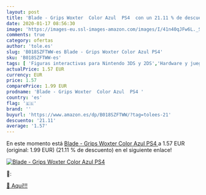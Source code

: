 ```yaml
---
layout: post
title: 'Blade - Grips Woxter  Color Azul  PS4  con un 21.11 % de descuento'
date: 2020-01-17 08:56:30
image: 'https://images-eu.ssl-images-amazon.com/images/I/41n40qJFw6L._SL400_.jpg'
comments: true
category: ofertas
author: 'tole.es'
slug: 'B018SZFTWW-es Blade - Grips Woxter Color Azul PS4'
sku: 'B018SZFTWW-es'
tags: [ 'Figuras interactivas para Nintendo 3DS y 2DS','Hardware y juegos para Nintendo 3DS y 2DS','Hardware y juegos para Nintendo Switch','Juegos para Nintendo Switch','Sistemas precursores y micro consolas','Videojuegos','ps4', ]
actualPrice: 1.57 EUR
currency: EUR
price: 1.57
comparePrice: 1.99 EUR
prodname: 'Blade - Grips Woxter  Color Azul  PS4 '
country: 'es'
flag: '🇪🇸'
brand: ''
buyurl: 'https://www.amazon.es/dp/B018SZFTWW/?tag=tolees-21'
descuento: '21.11'
average: '1.57'
---
```


En este momento está [Blade - Grips Woxter  Color Azul  PS4 ](https://www.amazon.es/dp/B018SZFTWW/?tag=tolees-21) a 1.57 EUR (original: 1.99 EUR) (21.11 %  de descuento) en el siguiente enlace!

[![Blade - Grips Woxter  Color Azul  PS4 ](https://images-eu.ssl-images-amazon.com/images/I/41n40qJFw6L._SL400_.jpg)](https://www.amazon.es/dp/B018SZFTWW/?tag=tolees-21)

🔎:


[🛒 Aquí!!!](https://www.amazon.es/dp/B018SZFTWW/?tag=tolees-21)
